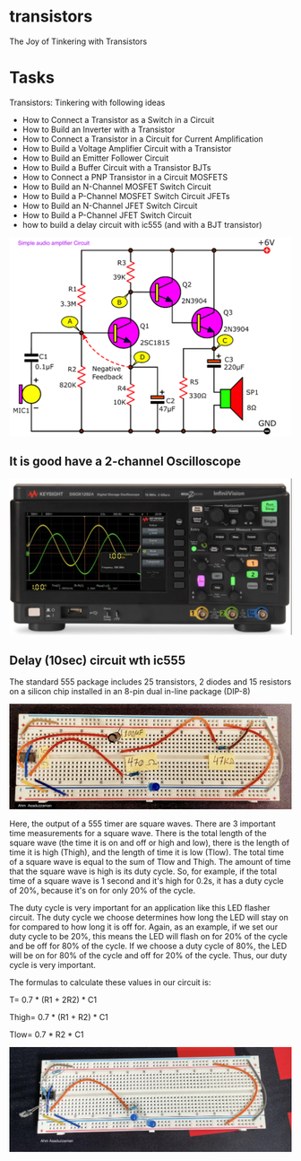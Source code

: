 # transistors
The Joy of Tinkering with Transistors

# Tasks   
Transistors: Tinkering with following ideas
- How to Connect a Transistor as a Switch in a Circuit   
- How to Build an Inverter with a Transistor 
- How to Connect a Transistor in a Circuit for Current Amplification 
- How to Build a Voltage Amplifier Circuit with a Transistor 
- How to Build an Emitter Follower Circuit 
- How to Build a Buffer Circuit with a Transistor BJTs 
- How to Connect a PNP Transistor in a Circuit MOSFETS 
- How to Build an N-Channel MOSFET Switch Circuit 
- How to Build a P-Channel MOSFET Switch Circuit JFETs 
- How to Build an N-Channel JFET Switch Circuit 
- How to Build a P-Channel JFET Switch Circuit
- how to build a delay circuit with ic555 (and with a BJT transistor)

![audio amplification](circuit.png)  

## It is good have a 2-channel Oscilloscope

![oscilloscope](scope.png) 

##  Delay (10sec) circuit wth ic555
The standard 555 package includes 25 transistors, 2 diodes and 15 resistors on a silicon chip installed in an 8-pin dual in-line package (DIP-8)

![delay](delay.jpg) 

Here, the output of a 555 timer are square waves. There are 3 important time measurements for a square wave. There is the total length of the square wave (the time it is on and off or high and low), there is the length of time it is high (Thigh), and the length of time it is low (Tlow). The total time of a square wave is equal to the sum of Tlow and Thigh. The amount of time that the square wave is high is its duty cycle. So, for example, if the total time of a square wave is 1 second and it's high for 0.2s, it has a duty cycle of 20%, because it's on for only 20% of the cycle.   

The duty cycle is very important for an application like this LED flasher circuit. The duty cycle we choose determines how long the LED will stay on for compared to how long it is off for. Again, as an example, if we set our duty cycle to be 20%, this means the LED will flash on for 20% of the cycle and be off for 80% of the cycle. If we choose a duty cycle of 80%, the LED will be on for 80% of the cycle and off for 20% of the cycle. Thus, our duty cycle is very important.   

The formulas to calculate these values in our circuit is:   

T= 0.7 * (R1 + 2R2) * C1   

Thigh= 0.7 * (R1 + R2) * C1  

Tlow= 0.7 * R2 * C1    

![Blink](blink.jpg) 
